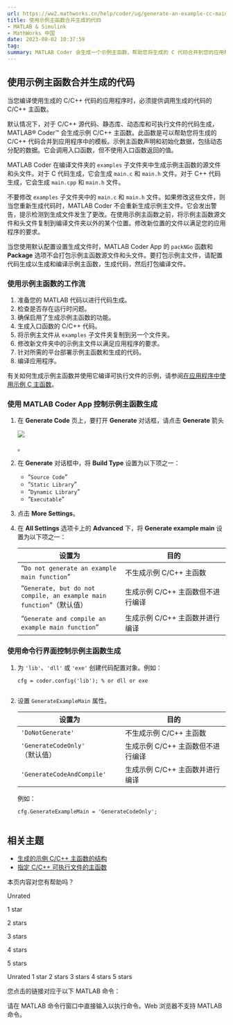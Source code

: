 ```yaml
---
url: https://ww2.mathworks.cn/help/coder/ug/generate-an-example-cc-main-function.html
title: 使用示例主函数合并生成的代码
- MATLAB & Simulink
- MathWorks 中国
date: 2023-08-02 10:37:59
tag: 
summary: MATLAB Coder 会生成一个示例主函数，帮助您将生成的 C 代码合并到您的应用程序中。
---
```

## 使用示例主函数合并生成的代码

当您编译使用生成的 C/C++ 代码的应用程序时，必须提供调用生成的代码的 C/C++ 主函数。

默认情况下，对于 C/C++ 源代码、静态库、动态库和可执行文件的代码生成，MATLAB® Coder™ 会生成示例 C/C++ 主函数。此函数是可以帮助您将生成的 C/C++ 代码合并到应用程序中的模板。示例主函数声明和初始化数据，包括动态分配的数据。它会调用入口函数，但不使用入口函数返回的值。

MATLAB Coder 在编译文件夹的 `examples` 子文件夹中生成示例主函数的源文件和头文件。对于 C 代码生成，它会生成 `main.c` 和 `main.h` 文件。对于 C++ 代码生成，它会生成 `main.cpp` 和 `main.h` 文件。

不要修改 `examples` 子文件夹中的 `main.c` 和 `main.h` 文件。如果修改这些文件，则当您重新生成代码时，MATLAB Coder 不会重新生成示例主文件。它会发出警告，提示检测到生成文件发生了更改。在使用示例主函数之前，将示例主函数源文件和头文件复制到编译文件夹以外的某个位置。修改新位置的文件以满足您的应用程序的要求。

当您使用默认配置设置生成文件时，MATLAB Coder App 的 `packNGo` 函数和 **Package** 选项不会打包示例主函数源文件和头文件。要打包示例主文件，请配置代码生成以生成和编译示例主函数，生成代码，然后打包编译文件。

### 使用示例主函数的工作流

1. 准备您的 MATLAB 代码以进行代码生成。
2. 检查是否存在运行时问题。
3. 确保启用了生成示例主函数的功能。
4. 生成入口函数的 C/C++ 代码。
5. 将示例主文件从 `examples` 子文件夹复制到另一个文件夹。
6. 修改新文件夹中的示例主文件以满足应用程序的要求。
7. 针对所需的平台部署示例主函数和生成的代码。
8. 编译应用程序。

有关如何生成示例主函数并使用它编译可执行文件的示例，请参阅[在应用程序中使用示例 C 主函数](https://ww2.mathworks.cn/help/coder/ug/generate-and-modify-an-example-cc-main-function.html)。

### 使用 MATLAB Coder App 控制示例主函数生成

1. 在 **Generate Code** 页上，要打开 **Generate** 对话框，请点击 **Generate** 箭头

   ![](https://ww2.mathworks.cn/help/coder/ug/ui_button_arrow.png)

   。
2. 在 **Generate** 对话框中，将 **Build Type** 设置为以下项之一：

   * “`Source Code`”
   * “`Static Library`”
   * “`Dynamic Library`”
   * “`Executable`”
3. 点击 **More Settings**。
4. 在 **All Settings** 选项卡上的 **Advanced** 下，将 **Generate example main** 设置为以下项之一：

   <table><colgroup><col width="50%"><col width="50%"></colgroup><thead><tr><th>设置为</th><th>目的</th></tr></thead><tbody><tr><td>“<code>Do not generate an example main function</code>”</td><td>不生成示例 C/C++ 主函数</td></tr><tr><td>“<code>Generate, but do not compile, an example main function</code>”（默认值）</td><td>生成示例 C/C++ 主函数但不进行编译</td></tr><tr><td>“<code>Generate and compile an example main function</code>”</td><td>生成示例 C/C++ 主函数并进行编译</td></tr></tbody></table>

### 使用命令行界面控制示例主函数生成

1. 为 `'lib'`、`'dll'` 或 `'exe'` 创建代码配置对象。例如：

   ```
   cfg = coder.config('lib'); % or dll or exe


   ```
2. 设置 `GenerateExampleMain` 属性。

   <table><colgroup><col width="50%"><col width="50%"></colgroup><thead><tr><th>设置为</th><th>目的</th></tr></thead><tbody><tr><td><code>'DoNotGenerate'</code></td><td>不生成示例 C/C++ 主函数</td></tr><tr><td><code>'GenerateCodeOnly'</code>（默认值）</td><td>生成示例 C/C++ 主函数但不进行编译</td></tr><tr><td><code>'GenerateCodeAndCompile'</code></td><td>生成示例 C/C++ 主函数并进行编译</td></tr></tbody></table>

   例如：

   ```
   cfg.GenerateExampleMain = 'GenerateCodeOnly';


   ```

## 相关主题

* [生成的示例 C/C++ 主函数的结构](https://ww2.mathworks.cn/help/coder/ug/structure-of-example-cc-main-function.html)
* [指定 C/C++ 可执行文件的主函数](https://ww2.mathworks.cn/help/coder/ug/standalone-c-c-executables-from-matlab-code.html#bsx_bv5)

本页内容对您有帮助吗？

Unrated

1 star

2 stars

3 stars

4 stars

5 stars

Unrated  1 star  2 stars  3 stars  4 stars  5 stars

您点击的链接对应于以下 MATLAB 命令：

请在 MATLAB 命令行窗口中直接输入以执行命令。Web 浏览器不支持 MATLAB 命令。
